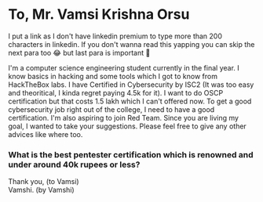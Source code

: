 # To, Mr. Vamsi Krishna Orsu
I put a link as I don't have linkedin premium to type more than 200 characters in linkedin. If you don't wanna read this yapping you can skip the next para too 😂 but last para is important 👀

I'm a computer science engineering student currently in the final year. I know basics in hacking and some tools which I got to know from HackTheBox labs. I have Certified in Cybersecurity by ISC2 (It was too easy and theoritical, I kinda regret paying 4.5k for it). I want to do OSCP certification but that costs 1.5 lakh which I can't offered now. To get a good cybersecurity job right out of the college, I need to have a good certification. I'm also aspiring to join Red Team. Since you are living my goal, I wanted to take your suggestions. Please feel free to give any other advices like where too.

### What is the best pentester certification which is renowned and under around 40k rupees or less?

Thank you, (to Vamsi)  
Vamshi. (by Vamshi) 
